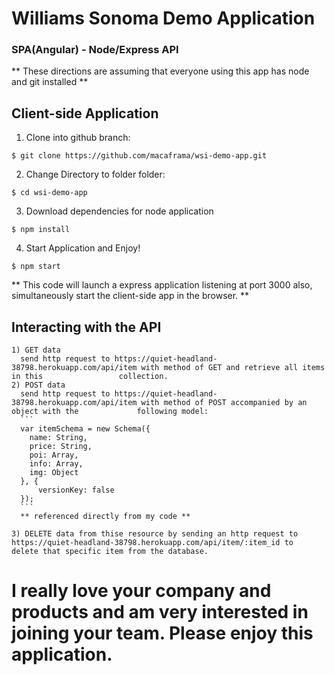 # Williams Sonoma Demo Application
### SPA(Angular) - Node/Express API

** These directions are assuming that everyone using this app has node and git installed **

## Client-side Application
  1) Clone into github branch:
  ```
  $ git clone https://github.com/macaframa/wsi-demo-app.git
  ```
  2) Change Directory to folder folder: 
  ```
  $ cd wsi-demo-app
  ```
  3) Download dependencies for node application
  ```
  $ npm install
  ```
  4) Start Application and Enjoy!
  ```
  $ npm start
  ```
  ** This code will launch a express application listening at port 3000 also, simultaneously start the client-side app in the browser. **
  
  ## Interacting with the API 
    1) GET data
      send http request to https://quiet-headland-38798.herokuapp.com/api/item with method of GET and retrieve all items in this                 collection.
    2) POST data
      send http request to https://quiet-headland-38798.herokuapp.com/api/item with method of POST accompanied by an object with the             following model: 
      ```
      var itemSchema = new Schema({
        name: String,
        price: String,
        poi: Array,
        info: Array,
        img: Object
      }, {
          versionKey: false
      });
      ```
      ** referenced directly from my code **
      
    3) DELETE data from thise resource by sending an http request to https://quiet-headland-38798.herokuapp.com/api/item/:item_id to              delete that specific item from the database. 
    
  # I really love your company and products and am very interested in joining your team. Please enjoy this application. 
